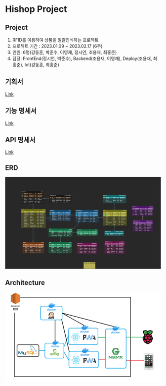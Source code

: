 # Hishop Project

## Project

1. RFID를 이용하여 상품을 일괄인식하는 프로젝트
2. 프로젝트 기간 : 2023.01.09 ~ 2023.02.17 (6주)
3. 인원: 6명(강동훈, 박준수, 이영재, 정시언, 조용재, 최홍준)
4. 담당: FrontEnd(정시언, 박준수), Backend(조용재, 이영재), Deploy(조용재, 최홍준), Iot(강동훈, 최홍준)

## 기획서
[Link](https://docs.google.com/document/d/154Xodc60hpvbyzb_FLN7esR6akNYOfyXL_r8dqfFevA/edit?usp=sharing)

## 기능 명세서
[Link](https://docs.google.com/spreadsheets/d/10z_6CAAoNS_wLIKpQsJXNyHBNbho21VhaSlaCbY6lBA/edit?usp=sharing)

## API 명세서
[Link](https://amused-whimsey-173.notion.site/61c5a9709a104cd0bc66c0d13bf0286e?v=74ef36de2b374c96af55e3ea3c4aa1ae)

## ERD
![erd](./assets/erd.png)

## Architecture
![architecture](./assets/infra.png)

